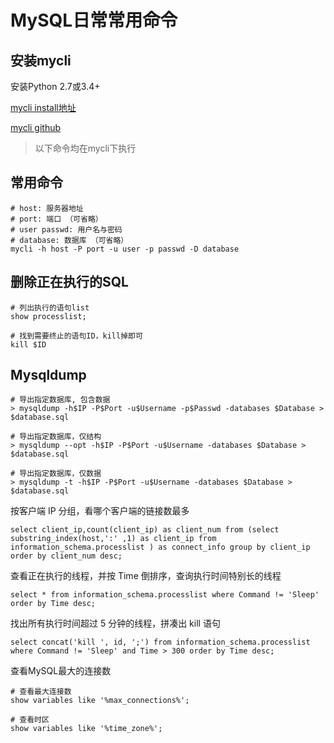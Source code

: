 # MySQL日常常用命令

## 安装mycli

安装Python 2.7或3.4+

[mycli install地址](https://www.mycli.net/install)

[mycli github](https://github.com/dbcli/mycli)

> 以下命令均在mycli下执行

## 常用命令

~~~shell
# host: 服务器地址
# port: 端口 （可省略）
# user passwd: 用户名与密码
# database: 数据库 （可省略）
mycli -h host -P port -u user -p passwd -D database
~~~

## 删除正在执行的SQL

~~~shell
# 列出执行的语句list
show processlist;

# 找到需要终止的语句ID，kill掉即可
kill $ID
~~~

## Mysqldump

~~~shell
# 导出指定数据库, 包含数据
> mysqldump -h$IP -P$Port -u$Username -p$Passwd -databases $Database > $database.sql

# 导出指定数据库，仅结构
> mysqldump --opt -h$IP -P$Port -u$Username -databases $Database > $database.sql

# 导出指定数据库，仅数据
> mysqldump -t -h$IP -P$Port -u$Username -databases $Database > $database.sql
~~~

按客户端 IP 分组，看哪个客户端的链接数最多

~~~shell
select client_ip,count(client_ip) as client_num from (select substring_index(host,':' ,1) as client_ip from information_schema.processlist ) as connect_info group by client_ip order by client_num desc;
~~~

查看正在执行的线程，并按 Time 倒排序，查询执行时间特别长的线程

~~~shell
select * from information_schema.processlist where Command != 'Sleep' order by Time desc;
~~~

找出所有执行时间超过 5 分钟的线程，拼凑出 kill 语句

~~~shell
select concat('kill ', id, ';') from information_schema.processlist where Command != 'Sleep' and Time > 300 order by Time desc;
~~~

查看MySQL最大的连接数

~~~shell
# 查看最大连接数
show variables like '%max_connections%';

# 查看时区
show variables like '%time_zone%';
~~~
